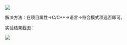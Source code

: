 ![](C:\Users\dell\AppData\Roaming\Typora\typora-user-images\1538359057639.png)

解决方法：在项目属性->C/C++->语言->符合模式项选否即可。



实验结果截图：



![](http://t1.aixinxi.net/o_1coo3i4itdq78c1cal1k6g1gcca.png-w.jpg)







